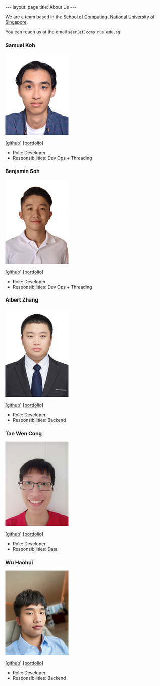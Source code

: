 <link rel="shortcut icon" type="image/x-icon" href="favicon.ico?">
---
layout: page
title: About Us
---

We are a team based in the [School of Computing, National University of Singapore](http://www.comp.nus.edu.sg).

You can reach us at the email `seer[at]comp.nus.edu.sg`

### Samuel Koh

<img src="images/samsation.png" width="200px">

[[github]](https://github.com/Samsation)
[[portfolio]](team/samsation.md)

* Role: Developer
* Responsibilities: Dev Ops + Threading

### Benjamin Soh

<img src="images/bensohh.png" width="200px">

[[github]](https://github.com/bensohh)
[[portfolio]](team/bensohh.md)

* Role: Developer
* Responsibilities: Dev Ops + Threading

### Albert Zhang

<img src="images/albertzhangtj.png" width="200px">

[[github]](https://github.com/albertzhangtj)
[[portfolio]](team/albertzhangtj.md)

* Role: Developer
* Responsibilities: Backend

### Tan Wen Cong

<img src="images/tanwencong.png" width="200px">

[[github]](http://github.com/tanwencong)
[[portfolio]](team/tanwencong.md)

* Role: Developer
* Responsibilities: Data

### Wu Haohui

<img src="images/wuhaohui1231.png" width="200px">

[[github](https://github.com/WuHaohui1231)]
[[portfolio](team/wuhaohui1231.md)]

* Role: Developer
* Responsibilities: Backend
